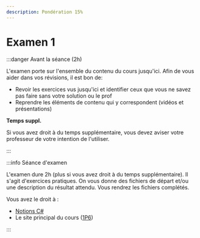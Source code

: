```yaml
---
description: Pondération 15%
---
```


# Examen 1


<Row>

<Column>

:::danger Avant la séance (2h)

L'examen porte sur l'ensemble du contenu du cours jusqu'ici. Afin de vous aider dans vos révisions, il est bon de:

- Revoir les exercices vus jusqu'ici et identifier ceux que vous ne savez pas faire sans votre solution ou le prof
- Reprendre les éléments de contenu qui y correspondent (vidéos et présentations)

**Temps suppl.**

Si vous avez droit à du temps supplémentaire, vous devez aviser votre professeur de votre intention de l'utiliser.

:::

</Column>

<Column>

:::info Séance d'examen

L'examen dure 2h (plus si vous avez droit à du temps supplémentaire). Il s'agit d'exercices pratiques. On vous donne des fichiers de départ et/ou une description du résultat attendu. Vous rendrez les fichiers complétés.

Vous avez le droit à :

- [Notions C#](https://info.cegepmontpetit.ca/notions-csharp/)
- Le site principal du cours ([1P6](https://info.cegepmontpetit.ca/1P6/))

:::

</Column>

</Row>
